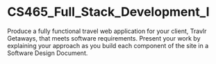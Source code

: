 # CS465_Full_Stack_Development_I
Produce a fully functional travel web  application for your client, Travlr  Getaways, that meets software  requirements. Present your work by  explaining your approach as you build  each component of the site in a  Software Design Document.
